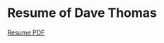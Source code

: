 # Resume of Dave Thomas
<a href="https://github.com/davecthomas/resume/DavidThomasResume.pdf" target="_blank">Resume PDF</a>
